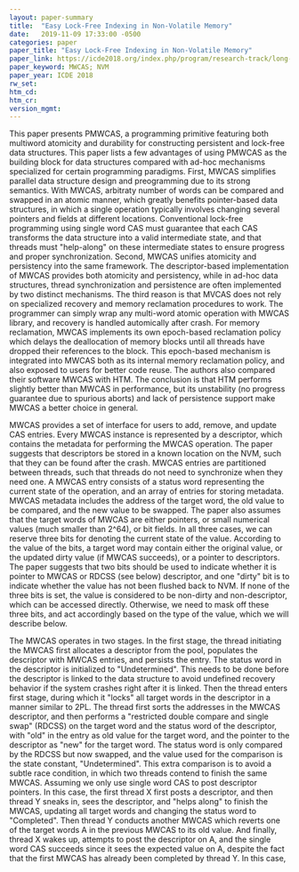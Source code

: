 ```yaml
---
layout: paper-summary
title:  "Easy Lock-Free Indexing in Non-Volatile Memory"
date:   2019-11-09 17:33:00 -0500
categories: paper
paper_title: "Easy Lock-Free Indexing in Non-Volatile Memory"
paper_link: https://icde2018.org/index.php/program/research-track/long-papers/
paper_keyword: MWCAS; NVM
paper_year: ICDE 2018
rw_set:
htm_cd:
htm_cr:
version_mgmt:
---
```


This paper presents PMWCAS, a programming primitive featuring both multiword atomicity and durability for constructing 
persistent and lock-free data structures. This paper lists a few advantages of using PMWCAS as the building block for
data structures compared with ad-hoc mechanisms specialized for certain programming paradigms. First, MWCAS simplifies
parallel data structure design and preogramming due to its strong semantics. With MWCAS, arbitraty number of words can 
be compared and swapped in an atomic manner, which greatly benefits pointer-based data structures, in which a single
operation typically involves changing several pointers and fields at different locations. Conventional lock-free programming
using single word CAS must guarantee that each CAS transforms the data structure into a valid intermediate state, and that 
threads must "help-along" on these intermediate states to ensure progress and proper synchronization. Second, MWCAS unifies
atomicity and persistency into the same framework. The descriptor-based implementation of MWCAS provides both atomicity
and persistency, while in ad-hoc data structures, thread synchronization and persistence are often implemented by two distinct 
mechanisms. The third reason is that MVCAS does not rely on specialized recovery and memory reclamation procedures to work.
The programmer can simply wrap any multi-word atomic operation with MWCAS library, and recovery is handled automically after 
crash. For memory reclamation, MWCAS implements its own epoch-based reclamation policy which delays the deallocation of 
memory blocks until all threads have dropped their references to the block. This epoch-based mechanism is integrated
into MWCAS both as its internal memory reclamation policy, and also exposed to users for better code reuse. The authors
also compared their software MWCAS with HTM. The conclusion is that HTM performs slightly better than MWCAS in performance,
but its unstability (no progress guarantee due to spurious aborts) and lack of persistence support make MWCAS a better choice
in general.

MWCAS provides a set of interface for users to add, remove, and update CAS entries. Every MWCAS instance is represented by
a descriptor, which contains the metadata for performing the MWCAS operation. The paper suggests that descriptors be stored
in a known location on the NVM, such that they can be found after the crash. MWCAS entries are partitioned between threads,
such that threads do not need to synchronize when they need one. A MWCAS entry consists of a status word representing the 
current state of the operation, and an array of entries for storing metadata. MWCAS metadata includes the address of the 
target word, the old value to be compared, and the new value to be swapped. The paper also assumes that the target words 
of MWCAS are either pointers, or small numerical values (much smaller than 2^64), or bit fields. In all three cases, 
we can reserve three bits for denoting the current state of the value. According to the value of the bits, a target word 
may contain either the original value, or the updated dirty value (if MWCAS succeeds), or a pointer to descriptors. The 
paper suggests that two bits should be used to indicate whether it is pointer to MWCAS or RDCSS (see below) descriptor,
and one "dirty" bit is to indicate whether the value has not been flushed back to NVM. If none of the three bits is 
set, the value is considered to be non-dirty and non-descriptor, which can be accessed directly. Otherwise, we need to
mask off these three bits, and act accordingly based on the type of the value, which we will describe below.

The MWCAS operates in two stages. In the first stage, the thread initiating the MWCAS first allocates a descriptor
from the pool, populates the descriptor with MWCAS entries, and persists the entry. The status word in the descriptor is
initialized to "Undetermined". This needs to be done before the descriptor is linked to the data structure to avoid 
undefined recovery behavior if the system crashes right after it is linked. Then the thread enters first stage, during
which it "locks" all target words in the descriptor in a manner similar to 2PL. The thread first sorts the addresses in
the MWCAS descriptor, and then performs a "restricted double compare and single swap" (RDCSS) on the target word and the 
status word of the descriptor, with "old" in the entry as old value for the target word, and the pointer to the descriptor 
as "new" for the target word. The status word is only compared by the RDCSS but now swapped, and the value used for the 
comparison is the state constant, "Undetermined". This extra comparison is to avoid a subtle race condition, in which 
two threads contend to finish the same MWCAS. Assuming we only use single word CAS to post descriptor pointers. In this 
case, the first thread X first posts a descriptor, and then thread Y sneaks in, sees the descriptor, and "helps along" 
to finish the MWCAS, updating all target words and changing the status word to "Completed". Then thread Y conducts another 
MWCAS which reverts one of the target words A in the previous MWCAS to its old value. And finally, thread X wakes up, 
attempts to post the descriptor on A, and the single word CAS succeeds since it sees the expected value on A, despite
the fact that the first MWCAS has already been completed by thread Y. In this case,